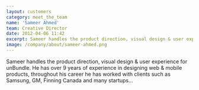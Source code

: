 ```yaml
---
layout: customers
category: meet_the_team
name: 'Sameer Ahmed'
team: Creative Director
date: 2012-04-06 11:42
excerpt: Sameer handles the product direction, visual design & user experience for unBundle. He has over 9 years of experience in designing web & mobile products, throughout his career he has worked with clients such as Samsung, GM, Finning Canada and many startups...
image: /company/about/sameer-ahmed.png
---
```


Sameer handles the product direction, visual design & user experience for unBundle. He has over 9 years of experience in designing web & mobile products, throughout his career he has worked with clients such as Samsung, GM, Finning Canada and many startups...

